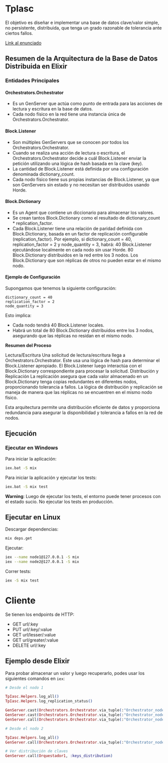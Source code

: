# TpIasc

El objetivo es diseñar e implementar una base de datos clave/valor simple, no persistente, distribuida, que tenga un grado razonable de tolerancia ante ciertos fallos. 

[Link al enunciado](https://docs.google.com/document/d/e/2PACX-1vSuUzfNwg4y3ALbddo0cPrjyabWRvfd3I43fYas2eQFPiqtiWsWOLDHpsxdUKcHUVpH73erhkAmoyV8/pub)

## Resumen de la Arquitectura de la Base de Datos Distribuida en Elixir

### Entidades Principales

#### Orchestrators.Orchestrator
* Es un GenServer que actúa como punto de entrada para las acciones de lectura y escritura en la base de datos.
* Cada nodo físico en la red tiene una instancia única de Orchestrators.Orchestrator.

#### Block.Listener
* Son múltiples GenServers que se conocen por todos los Orchestrators.Orchestrator.
* Cuando se realiza una acción de lectura o escritura, el Orchestrators.Orchestrator decide a cuál Block.Listener enviar la petición utilizando una lógica de hash basada en la clave (key).
* La cantidad de Block.Listener está definida por una configuración denominada dictionary_count.
* Cada nodo físico tiene sus propias instancias de Block.Listener, ya que son GenServers sin estado y no necesitan ser distribuidos usando Horde.

#### Block.Dictionary
* Es un Agent que contiene un diccionario para almacenar los valores.
* Se crean tantos Block.Dictionary como el resultado de dictionary_count * replication_factor.
* Cada Block.Listener tiene una relación de paridad definida con Block.Dictionary, basada en un factor de replicación configurable (replication_factor).
        Por ejemplo, si dictionary_count = 40, replication_factor = 2 y node_quantity = 3, habrá:
            40 Block.Listener ejecutándose localmente en cada nodo sin usar Horde.
            80 Block.Dictionary distribuidos en la red entre los 3 nodos.
        Los Block.Dictionary que son réplicas de otros no pueden estar en el mismo nodo.

#### Ejemplo de Configuración

Supongamos que tenemos la siguiente configuración:

```
dictionary_count = 40
replication_factor = 2
node_quantity = 3
```
Esto implica:
* Cada nodo tendrá 40 Block.Listener locales.
* Habrá un total de 80 Block.Dictionary distribuidos entre los 3 nodos, asegurando que las réplicas no residan en el mismo nodo.

**Resumen del Proceso**

Lectura/Escritura
    Una solicitud de lectura/escritura llega a Orchestrators.Orchestrator.
    Este usa una lógica de hash para determinar el Block.Listener apropiado.
    El Block.Listener luego interactúa con el Block.Dictionary correspondiente para procesar la solicitud.
Distribución y Replicación
    La replicación asegura que cada valor almacenado en un Block.Dictionary tenga copias redundantes en diferentes nodos, proporcionando tolerancia a fallos.
    La lógica de distribución y replicación se maneja de manera que las réplicas no se encuentren en el mismo nodo físico.

Esta arquitectura permite una distribución eficiente de datos y proporciona redundancia para asegurar la disponibilidad y tolerancia a fallos en la red de nodos.

## Ejecución

### Ejecutar en Windows

Para iniciar la aplicación:

```sh
iex.bat -S mix
```

Para iniciar la aplicación y ejecutar los tests:

```sh
iex.bat -S mix test
```

**Warning**: Luego de ejecutar los tests, el entorno puede tener procesos con el estado sucio. No ejecutar los tests en producción.

## Ejecutar en Linux

Descargar dependencias:

```bash
mix deps.get
```

Ejecutar:

```bash
iex --name node1@127.0.0.1 -S mix
iex --name node2@127.0.0.1 -S mix
```

Correr tests:

```bash
iex -S mix test
```

# Cliente

Se tienen los endpoints de HTTP:
- GET url/:key
- PUT url/:key/:value
- GET url/lesser/:value
- GET url/greater/:value
- DELETE url/:key

## Ejemplo desde Elixir

Para probar almacenar un valor y luego recuperarlo, podes usar los siguientes comandos en `iex`:

```elixir
# Desde el nodo 1

TpIasc.Helpers.log_all()
TpIasc.Helpers.log_replication_status()

GenServer.cast(Orchestrators.Orchestrator.via_tuple(:"Orchestrator_node1@127.0.0.1"), {:put, "key1", "value1"})
GenServer.cast(Orchestrators.Orchestrator.via_tuple(:"Orchestrator_node1@127.0.0.1"), {:put, "key2", "value2"})
GenServer.call(Orchestrators.Orchestrator.via_tuple(:"Orchestrator_node1@127.0.0.1"), {:get, "key1"})

# Desde el nodo 2

TpIasc.Helpers.log_all()
GenServer.call(Orchestrators.Orchestrator.via_tuple(:"Orchestrator_node2@127.0.0.1"), {:get, "key1"})

# Ver distribución de claves
GenServer.call(Orquestador1, :keys_distribution)
```
